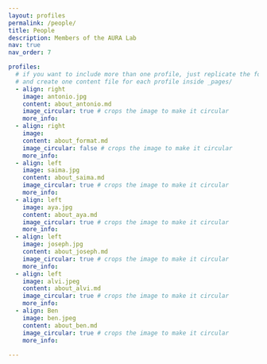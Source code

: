 ```yaml
---
layout: profiles
permalink: /people/
title: People
description: Members of the AURA Lab
nav: true
nav_order: 7

profiles:
  # if you want to include more than one profile, just replicate the following block
  # and create one content file for each profile inside _pages/
  - align: right
    image: antonio.jpg
    content: about_antonio.md
    image_circular: true # crops the image to make it circular
    more_info:
  - align: right
    image: 
    content: about_format.md
    image_circular: false # crops the image to make it circular
    more_info:
  - align: left
    image: saima.jpg
    content: about_saima.md
    image_circular: true # crops the image to make it circular
    more_info: 
  - align: left
    image: aya.jpg
    content: about_aya.md
    image_circular: true # crops the image to make it circular
    more_info:
  - align: left
    image: joseph.jpg
    content: about_joseph.md
    image_circular: true # crops the image to make it circular
    more_info:
  - align: left
    image: alvi.jpeg
    content: about_alvi.md
    image_circular: true # crops the image to make it circular
    more_info:
  - align: Ben
    image: ben.jpeg
    content: about_ben.md
    image_circular: true # crops the image to make it circular
    more_info:
    
---
```

